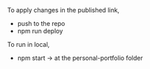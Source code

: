 To apply changes in the published link, 
- push to the repo
- npm run deploy

To run in local,
- npm start -> at the personal-portfolio folder